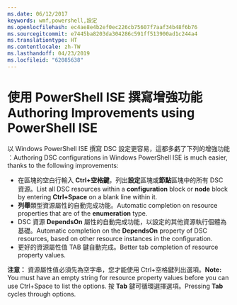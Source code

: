 ```yaml
---
ms.date: 06/12/2017
keywords: wmf,powershell,設定
ms.openlocfilehash: ec4ae8e4b2ef0ec226cb75607f7aaf34b48f6b76
ms.sourcegitcommit: e7445ba8203da304286c591ff513900ad1c244a4
ms.translationtype: HT
ms.contentlocale: zh-TW
ms.lasthandoff: 04/23/2019
ms.locfileid: "62085638"
---
```

# <a name="authoring-improvements-using-powershell-ise"></a><span data-ttu-id="fdfa8-102">使用 PowerShell ISE 撰寫增強功能</span><span class="sxs-lookup"><span data-stu-id="fdfa8-102">Authoring Improvements using PowerShell ISE</span></span>

<span data-ttu-id="fdfa8-103">以 Windows PowerShell ISE 撰寫 DSC 設定更容易，這都多虧了下列的增強功能︰</span><span class="sxs-lookup"><span data-stu-id="fdfa8-103">Authoring DSC configurations in Windows PowerShell ISE is much easier, thanks to the following improvements:</span></span>

- <span data-ttu-id="fdfa8-104">在區塊的空白行輸入 **Ctrl+空格鍵**，列出**設定**區塊或**節點**區塊中的所有 DSC 資源。</span><span class="sxs-lookup"><span data-stu-id="fdfa8-104">List all DSC resources within a **configuration** block or **node** block by entering **Ctrl+Space** on a blank line within it.</span></span>
- <span data-ttu-id="fdfa8-105">**列舉**類型資源屬性的自動完成功能。</span><span class="sxs-lookup"><span data-stu-id="fdfa8-105">Automatic completion on resource properties that are of the **enumeration** type.</span></span>
- <span data-ttu-id="fdfa8-106">DSC 資源 **DependsOn** 屬性的自動完成功能，以設定的其他資源執行個體為基礎。</span><span class="sxs-lookup"><span data-stu-id="fdfa8-106">Automatic completion on the **DependsOn** property of DSC resources, based on other resource instances in the configuration.</span></span>
- <span data-ttu-id="fdfa8-107">更好的資源屬性值 TAB 鍵自動完成。</span><span class="sxs-lookup"><span data-stu-id="fdfa8-107">Better tab completion of resource property values.</span></span>

<span data-ttu-id="fdfa8-108">**注意：** 資源屬性值必須先為空字串，您才能使用 Ctrl+空格鍵列出選項。</span><span class="sxs-lookup"><span data-stu-id="fdfa8-108">**Note:** You must have an empty string for resource property values before you can use Ctrl+Space to list the options.</span></span> <span data-ttu-id="fdfa8-109">按 **Tab** 鍵可循環選擇選項。</span><span class="sxs-lookup"><span data-stu-id="fdfa8-109">Pressing **Tab** cycles through options.</span></span>
